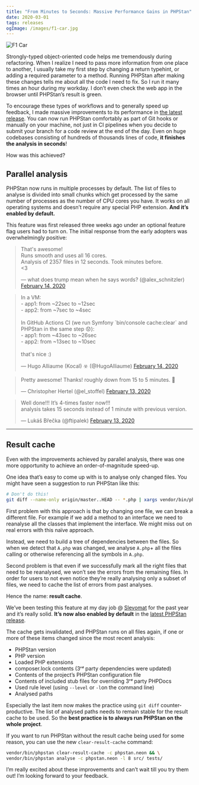 ```yaml
---
title: "From Minutes to Seconds: Massive Performance Gains in PHPStan"
date: 2020-03-01
tags: releases
ogImage: /images/f1-car.jpg
---
```


![F1 Car](/images/f1-car.jpg)

Strongly-typed object-oriented code helps me tremendously during refactoring. When I realize I need to pass more information from one place to another, I usually take my first step by changing a return typehint, or adding a required parameter to a method. Running PHPStan after making these changes tells me about all the code I need to fix. So I run it many times an hour during my workday. I don’t even check the web app in the browser until PHPStan’s result is green.

To encourage these types of workflows and to generally speed up feedback, I made massive improvements to its performance in [the latest release](https://github.com/phpstan/phpstan/releases/tag/0.12.12). You can now run PHPStan comfortably as part of Git hooks or manually on your machine, not just in CI pipelines when you decide to submit your branch for a code review at the end of the day. Even on huge codebases consisting of hundreds of thousands lines of code, **it finishes the analysis in seconds**!

How was this achieved?

## Parallel analysis

PHPStan now runs in multiple processes by default. The list of files to analyse is divided into small chunks which get processed by the same number of processes as the number of CPU cores you have. It works on all operating systems and doesn’t require any special PHP extension. **And it’s enabled by default.**

This feature was first released three weeks ago under an optional feature flag users had to turn on. The initial response from the early adopters was overwhelmingly positive:

<script async src="https://platform.twitter.com/widgets.js" charset="utf-8"></script>

<blockquote class="twitter-tweet"><p lang="en" dir="ltr">That&#39;s awesome! <br>Runs smooth and uses all 16 cores.<br>Analysis of 2357 files in 12 seconds. Took minutes before.<br>&lt;3</p>&mdash; what does trump mean when he says words? (@alex_schnitzler) <a href="https://twitter.com/alex_schnitzler/status/1228372138173894663?ref_src=twsrc%5Etfw">February 14, 2020</a></blockquote>

<blockquote class="twitter-tweet"><p lang="en" dir="ltr">In a VM:<br>- app1: from ~22sec to ~12sec<br>- app2: from ~7sec to ~4sec<br><br>In GitHub Actions CI (we run Symfony `bin/console cache:clear` and PHPStan in the same step 😟):<br>- app1: from ~43sec to ~26sec<br>- app2: from ~13sec to ~10sec<br><br>that&#39;s nice :)</p>&mdash; Hugo Alliaume (Kocal) ☣️ (@HugoAlliaume) <a href="https://twitter.com/HugoAlliaume/status/1228231636820430848?ref_src=twsrc%5Etfw">February 14, 2020</a></blockquote>

<blockquote class="twitter-tweet"><p lang="en" dir="ltr">Pretty awesome! Thanks! roughly down from 15 to 5 minutes. 🥳</p>&mdash; Christopher Hertel (@el_stoffel) <a href="https://twitter.com/el_stoffel/status/1227994935925837824?ref_src=twsrc%5Etfw">February 13, 2020</a></blockquote>

<blockquote class="twitter-tweet"><p lang="en" dir="ltr">Well done!!! It’s 4-times faster now!!!<br>analysis takes 15 seconds instead of 1 minute with previous version.</p>&mdash; Lukáš Břečka (@ftipalek) <a href="https://twitter.com/ftipalek/status/1227988180693061639?ref_src=twsrc%5Etfw">February 13, 2020</a></blockquote>

---

## Result cache

Even with the improvements achieved by parallel analysis, there was one more opportunity to achieve an order-of-magnitude speed-up.

One idea that’s easy to come up with is to analyse only changed files. You might have seen a suggestion to run PHPStan like this:

```bash
# Don't do this!
git diff --name-only origin/master..HEAD -- *.php | xargs vendor/bin/phpstan analyse
```

First problem with this approach is that by changing one file, we can break a different file. For example if we add a method to an interface we need to reanalyse all the classes that implement the interface. We might miss out on real errors with this naïve approach.

Instead, we need to build a tree of dependencies between the files. So when we detect that `A.php` was changed, we analyse `A.php`+ all the files calling or otherwise referencing all the symbols in `A.php`.

Second problem is that even if we successfully mark all the right files that need to be reanalysed, we won’t see the errors from the remaining files. In order for users to not even notice they’re really analysing only a subset of files, we need to cache the list of errors from past analyses.

Hence the name: **result cache**.

We’ve been testing this feature at my day job @ [Slevomat](https://github.com/slevomat) for the past year and it’s really solid. **It’s now also enabled by default** in the [latest PHPStan release](https://github.com/phpstan/phpstan/releases/tag/0.12.12).

The cache gets invalidated, and PHPStan runs on all files again, if one or more of these items changed since the most recent analysis:

- PHPStan version
- PHP version
- Loaded PHP extensions
- composer.lock contents (3ʳᵈ party dependencies were updated)
- Contents of the project’s PHPStan configuration file
- Contents of included stub files for overriding 3ʳᵈ party PHPDocs
- Used rule level (using `--level` or `-l`on the command line)
- Analysed paths

Especially the last item now makes the practice using `git diff` counter-productive. The list of analysed paths needs to remain stable for the result cache to be used. So the **best practice is to always run PHPStan on the whole project**.

If you want to run PHPStan without the result cache being used for some reason, you can use the new `clear-result-cache` command:

```bash
vendor/bin/phpstan clear-result-cache -c phpstan.neon && \
vendor/bin/phpstan analyse -c phpstan.neon -l 8 src/ tests/
```

I’m really excited about these improvements and can’t wait till you try them out! I’m looking forward to your feedback.
